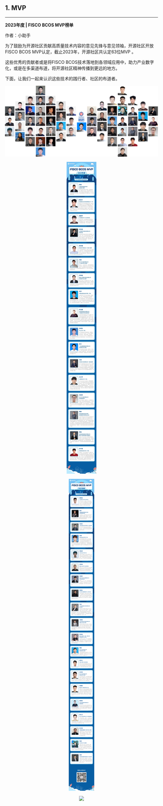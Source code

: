 ## 1. MVP

----

**2023年度 | FISCO BCOS MVP榜单**

作者：小助手

为了鼓励为开源社区贡献高质量技术内容的意见先锋与意见领袖，开源社区开放FISCO BCOS MVP认定，截止2023年，开源社区共认定63位MVP 。

这些优秀的贡献者或是将FISCO BCOS技术落地到各领域应用中，助力产业数字化，或是在多渠道布道，将开源社区精神传播到更远的地方。

下面，让我们一起来认识这些技术的践行者、社区的布道者。

![](../../images/community/mvp_review_2023.png)
<div align="center">

![](../../images/community/mvp_2023.png)

![](../../images/community/mvp_2022.png)

![](../../images/community/mvp_2021.png)
</div>
